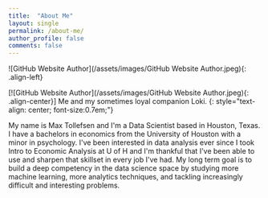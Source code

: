```yaml
---
title:  "About Me"
layout: single
permalink: /about-me/
author_profile: false
comments: false
---
```

![GitHub Website Author](/assets/images/GitHub Website Author.jpeg){: .align-left}

[![GitHub Website Author](/assets/images/GitHub Website Author.jpeg){: .align-center}]
Me and my sometimes loyal companion Loki.
{: style="text-align: center; font-size:0.7em;"}

My name is Max Tollefsen and I'm a Data Scientist based in Houston, Texas. I have a bachelors in economics from the University of Houston with a minor in psychology. I've been interested in data analysis ever since I took Intro to Economic Analysis at U of H and I'm thankful that I've been able to use and sharpen that skillset in every job I've had. My long term goal is to build a deep competency in the data science space by studying more machine learning, more analytics techniques, and tackling increasingly difficult and interesting problems.
